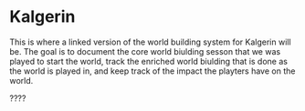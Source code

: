 # Kalgerin

This is where a linked version of the world building system for Kalgerin will be. The goal is to document the core world biulding sesson that we was played to start the world, track the enriched world biulding that is done as the world is played in, and keep track of the impact the playters have on the world.

????
